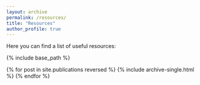 ```yaml
---
layout: archive
permalink: /resources/
title: "Resources"
author_profile: true
---
```


Here you can find a list of useful resources:

{% include base_path %}

{% for post in site.publications reversed %}
  {% include archive-single.html %}
{% endfor %}